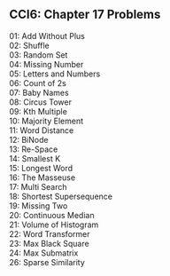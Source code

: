 ## CCI6: Chapter 17 Problems

01: Add Without Plus  
02: Shuffle  
03: Random Set  
04: Missing Number  
05: Letters and Numbers  
06: Count of 2s  
07: Baby Names  
08: Circus Tower  
09: Kth Multiple  
10: Majority Element  
11: Word Distance  
12: BiNode  
13: Re-Space  
14: Smallest K  
15: Longest Word  
16: The Masseuse  
17: Multi Search  
18: Shortest Supersequence  
19: Missing Two  
20: Continuous Median   
21: Volume of Histogram  
22: Word Transformer  
23: Max Black Square  
24: Max Submatrix  
26: Sparse Similarity  
